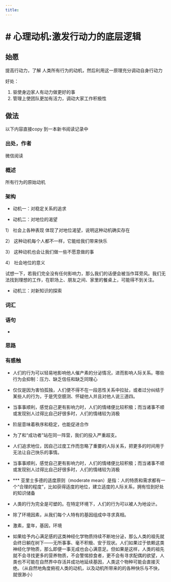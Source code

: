 ```yaml
---
title:
---
```

# # 心理动机:激发行动力的底层逻辑

## 始愿

提高行动力，了解 人类所有行为的动机，然后利用这一原理充分调动自身行动力

好处：

1. 驱使身边家人有动力做更好的事
2. 管理上使团队更加有活力，调动大家工作积极性

## 做法

以下内容直接copy 到一本新书阅读记录中

###  出处，作者

微信阅读

###  概述

所有行为的原始动机

### 架构

* 动机一：对稳定关系的追求



* 动机二：对地位的渴望

1） 社会上各种表现 体现了对地位渴望，说明这种动机确实存在

2） 这种动机每个人都不一样，它能给我们带来快乐

3） 这种动机也会让我们做一些不愿意做的事

4） 社会地位的意义

试想一下，若我们完全没有任何影响力，那么我们的话便会被当作耳旁风。我们无法找到理想的工作，在职场上、朋友之间、家里的餐桌上，可能得不到关注。

 	

* 动机三：对新知识的探索

### 词汇

### 语句

* 

### 思路



### 有感触

* 人们的行为可以轻易地影响他人催产素的分泌情况，进而影响人际关系。哪些 行为会抑制：压力、缺乏信任和缺乏同理心

* 仅仅是因为害怕孤独，人们便不得不在一段恶性关系中拉扯，或者过分纠结于某些人的行为，于是凭空臆测、怀疑他人并且对他人说三道四。
* 当事事顺利，感觉自己更有影响力时，人们的情绪便比较积极；而当诸事不顺或发现别人过得比自己好很多时，人们的情绪较为消极
* 阶层意味着秩序和稳定，也能促进合作
* 为了和“成功者”站在同一阵营，我们的投入严重超支。
* 人们追求地位，因自己过度工作而忽略了重要的人际关系，把更多的时间用于无法让自己快乐的事情。
* 当事事顺利，感觉自己更有影响力时，人们的情绪便比较积极；而当诸事不顺或发现别人过得比自己好很多时，人们的情绪较为消极
* *** 亚里士多德的适度原则（moderate mean）是指：人的特质和需求都有一个“合理的程度”，比如获得适度的地位，建立适度的人际关系，拥有恰到好处的知识储备
* 人类的行为完全是可塑的。在特定环境下，人们的行为可以被人为地设计。
* 除了环境因素，从我们每个人特有的基因组成中寻求真相。

* 激素，童年，基因，环境
* 如果给予内心满足感的这类神经化学物质持续不断地分泌，那么人类的祖先就会终日躺在树下——无所事事、毫不积极、安于现状。人们如果过于依赖这类神经化学物质，那么即便一事无成也会心满意足。但如果是这样，人类的祖先就不会寻找更多的营养物质，不会警惕掠食者，更不会有寻求配偶的欲望，人类也不可能在自然界中存活并成功地延续基因，人类这个物种可能会直接灭绝。（从自然地角度俯视人类的动机，以及动机所带来的的各种快乐与不快，就很渺小）